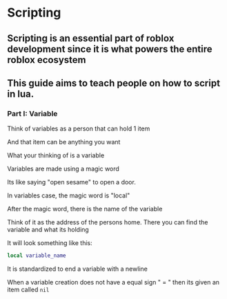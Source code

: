 # Scripting

## Scripting is an essential part of roblox development since it is what powers the entire roblox ecosystem

## This guide aims to teach people on how to script in lua.

### Part I: Variable

Think of variables as a person that can hold 1 item

And that item can be anything you want

What your thinking of is a variable

Variables are made using a magic word

Its like saying "open sesame" to open a door.

In variables case, the magic word is "local"

After the magic word, there is the name of the variable

Think of it as the address of the persons home. There you can find the variable and what its holding

It will look something like this:

```lua
local variable_name

```

It is standardized to end a variable with a newline

When a variable creation does not have a equal sign " = " then its given an item called `nil`